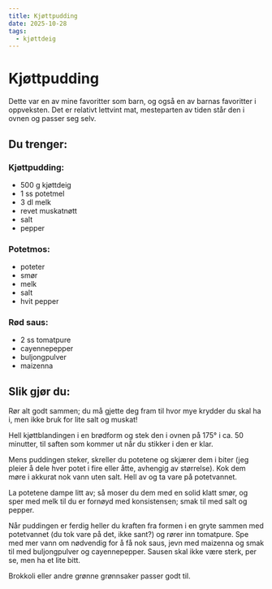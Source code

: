 ```yaml
---
title: Kjøttpudding
date: 2025-10-28
tags:
  - kjøttdeig
---
```

# Kjøttpudding

Dette var en av mine favoritter som barn, og også en av barnas favoritter i oppveksten.  Det er relativt lettvint 
mat, mesteparten av tiden står den i ovnen og passer seg selv.

## Du trenger:

### Kjøttpudding:

* 500 g kjøttdeig
* 1 ss potetmel
* 3 dl melk
* revet muskatnøtt
* salt
* pepper

### Potetmos:

* poteter
* smør
* melk
* salt
* hvit pepper

### Rød saus:

* 2 ss tomatpure
* cayennepepper
* buljongpulver
* maizenna

## Slik gjør du:

Rør alt godt sammen; du må gjette deg fram til hvor mye krydder du skal ha i, men ikke bruk for lite salt og muskat!

Hell kjøttblandingen i en brødform og stek den i ovnen på 175&deg; i ca. 50 minutter, til saften som kommer ut når du stikker i den er klar.

Mens puddingen steker, skreller du potetene og skjærer dem i biter (jeg pleier å dele hver potet i fire eller åtte, 
avhengig av størrelse).  Kok dem møre i akkurat nok vann uten salt.  Hell av og ta vare på potetvannet.

La potetene dampe litt av; så moser du dem med en solid klatt smør, og sper med melk til du er fornøyd med 
konsistensen; smak til med salt og pepper.

Når puddingen er ferdig heller du kraften fra formen i en gryte sammen med potetvannet (du tok vare på det, ikke 
sant?) og rører inn tomatpure.  Spe med mer vann om nødvendig for å få nok saus, jevn med maizenna og smak til med 
buljongpulver og cayennepepper.  Sausen skal ikke være sterk, per se, men ha et lite bitt.

Brokkoli eller andre grønne grønnsaker passer godt til.